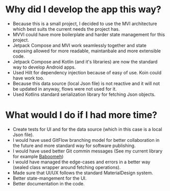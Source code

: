 # Why did I develop the app this way?
- Because this is a small project, I decided to use the MVI architecture which best suits the current needs the project has.
- MVVI could have more boilerplate and harder state management for this project.
- Jetpack Compose and MVI work seamlessly together and state exposing allowed for more readable, maintanbale and more extensible code.
- Jetpack Compose and Kotlin (and it's libraries) are now the standard way to develop Android apps.
- Used Hilt for dependency injection because of easy of use. Koin could have work too.
- Because this data source (local Json file) is not reactive and it will not be updated in anyway, flows were not used for it.
- Used Kotlins standard serialization library for fetching Json objects.

# What would I do if I had more time?
- Create tests for UI and for the data source (which in this case is a local Json file).
- I would have used GitFlow branching model for better collaboration in the future and more standard way for software publishing.
- I would have used better Git commin messages (See my current library for example [Baboomeh](https://github.com/Mohammad3125/Baboomeh))
- I would have managed the edge-cases and errors in a better way (sealed class wrapper around fetching operations).
- Made sure that UI/UX follows the standard MaterialDesign system.
- Better state-mangement for the UI.
- Better documentation in the code.
